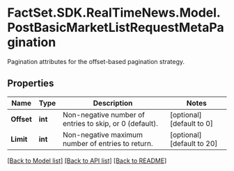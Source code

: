 # FactSet.SDK.RealTimeNews.Model.PostBasicMarketListRequestMetaPagination
Pagination attributes for the offset-based pagination strategy.

## Properties

Name | Type | Description | Notes
------------ | ------------- | ------------- | -------------
**Offset** | **int** | Non-negative number of entries to skip, or 0 (default). | [optional] [default to 0]
**Limit** | **int** | Non-negative maximum number of entries to return. | [optional] [default to 20]

[[Back to Model list]](../README.md#documentation-for-models) [[Back to API list]](../README.md#documentation-for-api-endpoints) [[Back to README]](../README.md)

